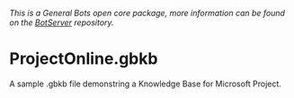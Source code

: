 *This is a General Bots open core package, more information can be found on the [BotServer](https://github.com/pragmatismo-io/BotServer) repository.*

# ProjectOnline.gbkb
A sample .gbkb file demonstring a Knowledge Base for Microsoft Project.
